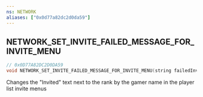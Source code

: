 ```yaml
---
ns: NETWORK
aliases: ["0x0d77a82dc2d0da59"]
---
```

## NETWORK_SET_INVITE_FAILED_MESSAGE_FOR_INVITE_MENU

```c
// 0x0D77A82DC2D0DA59
void NETWORK_SET_INVITE_FAILED_MESSAGE_FOR_INVITE_MENU(string failedInviteMessage);
```

Changes the "Invited" text next to the rank by the gamer name in the player list invite menus

